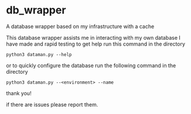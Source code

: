 # db_wrapper
A database wrapper based on my infrastructure with a cache

This database wrapper assists me in interacting with my own database I have made and rapid testing
to get help run this command in the directory

`python3 dataman.py --help`

or to quickly configure the database run the following command in the directory

`python3 dataman.py --<environment> --name`

thank you!

if there are issues please report them.
